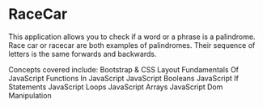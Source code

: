 # RaceCar
This application allows you to check if a word or a phrase is a palindrome. Race car or racecar are both examples of palindromes. Their sequence of letters is the same forwards and backwards.

Concepts covered include:
Bootstrap & CSS Layout
Fundamentals Of JavaScript
Functions In JavaScript
JavaScript Booleans
JavaScript If Statements
JavaScript Loops
JavaScript Arrays
JavaScript Dom Manipulation
